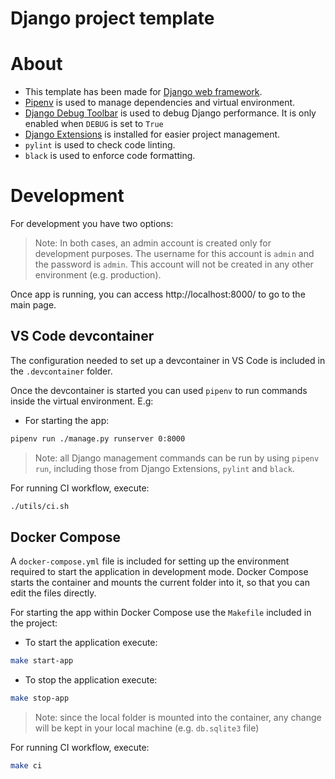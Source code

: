# Django project template

# About

- This template has been made for [Django web framework](https://docs.djangoproject.com/).
- [Pipenv](https://pipenv.pypa.io/) is used to manage dependencies and virtual environment.
- [Django Debug Toolbar](https://django-debug-toolbar.readthedocs.io/) is used to debug Django performance. It is only enabled when `DEBUG` is set to `True`
- [Django Extensions](https://django-extensions.readthedocs.io/) is installed for easier project management.
- `pylint` is used to check code linting.
- `black` is used to enforce code formatting.


# Development

For development you have two options:

> Note: In both cases, an admin account is created only for development purposes. The username for this account is `admin` and the password is `admin`. This account will not be created in any other environment (e.g. production).

Once app is running, you can access http://localhost:8000/ to go to the main page.

## VS Code devcontainer

The configuration needed to set up a devcontainer in VS Code is included in the `.devcontainer` folder.

Once the devcontainer is started you can used `pipenv` to run commands inside the virtual environment. E.g:

- For starting the app:

```zsh
pipenv run ./manage.py runserver 0:8000
```

> Note: all Django management commands can be run by using `pipenv run`, including those from Django Extensions, `pylint` and `black`.

For running CI workflow, execute:

```zsh
./utils/ci.sh
```

## Docker Compose

A `docker-compose.yml` file is included for setting up the environment required to start the application in development mode. Docker Compose starts the container and mounts the current folder into it, so that you can edit the files directly.

For starting the app within Docker Compose use the `Makefile` included in the project:

- To start the application execute:

```zsh
make start-app
```

- To stop the application execute:

```zsh
make stop-app
```

> Note: since the local folder is mounted into the container, any change will be kept in your local machine (e.g. `db.sqlite3` file)

For running CI workflow, execute:

```zsh
make ci
```
